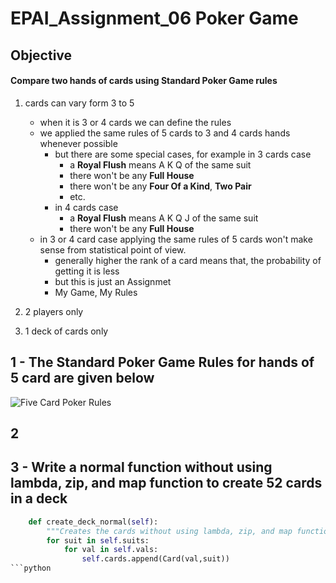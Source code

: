 # EPAI_Assignment_06 Poker Game

## Objective
#### Compare two hands of cards using Standard Poker Game rules

1. cards can vary form 3 to 5
    - when it is 3 or 4 cards we can define the rules
    - we applied the same rules of 5 cards to 3 and 4 cards hands whenever possible
      - but there are some special cases, for example in 3 cards case
          - a **Royal Flush** means A K Q of the same suit
          - there won't be any **Full House**
          - there won't be any **Four Of a Kind**, **Two Pair**
          - etc.
       - in 4 cards case
          - a **Royal Flush** means A K Q J of the same suit
          - there won't be any **Full House**
     - in 3 or 4 card case applying the same rules of 5 cards won't make sense from statistical point of view.       
        - generally higher the rank of a card means that, the probability of getting it is less
        - but this is just an Assignmet
        - My Game, My Rules 
        
2. 2 players only
3. 1 deck of cards only


## 1 - The Standard Poker Game Rules for hands of 5 card are given below

![Five Card Poker Rules](https://i.pinimg.com/474x/6b/1f/f7/6b1ff73716c14139c951241f3c1d7c46.jpg)

## 2
## 3 - Write a normal function without using lambda, zip, and map function to create 52 cards in a deck 

```python
    def create_deck_normal(self):
        """Creates the cards without using lambda, zip, and map function to create 52 cards in a deck"""
        for suit in self.suits:
            for val in self.vals:
                self.cards.append(Card(val,suit))
```python
